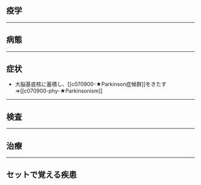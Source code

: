 ## 疫学
---
## 病態
---
## 症状
- 大脳基底核に蓄積し、[[c070900-★Parkinson症候群]]をきたす⇒[[c070900-phy-★Parkinsonism]]
---
## 検査
---
## 治療
---
## セットで覚える疾患
